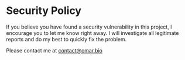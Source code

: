 # Security Policy

If you believe you have found a security vulnerability in this project, I encourage you to let me know right away.
I will investigate all legitimate reports and do my best to quickly fix the problem.

Please contact me at contact@omar.bio
